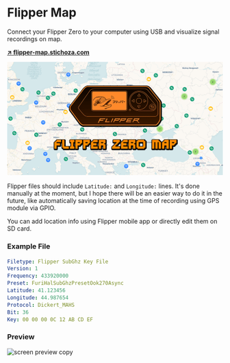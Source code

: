 # Flipper Map

Connect your Flipper Zero to your computer using USB and visualize signal recordings on map.

**[↗ flipper-map.stichoza.com](https://flipper-map.stichoza.com)**

![Flipper Zero Map](./public/flipper-zero-cover.png)


Flipper files should include `Latitude:` and `Longitude:` lines. It's done manually at the moment, but I hope there will be an easier way to do it in the future, like automatically saving location at the time of recording using GPS module via GPIO.

You can add location info using Flipper mobile app or directly edit them on SD card.

### Example File

```yaml
Filetype: Flipper SubGhz Key File
Version: 1
Frequency: 433920000
Preset: FuriHalSubGhzPresetOok270Async
Latitude: 41.123456
Longitude: 44.987654
Protocol: Dickert_MAHS
Bit: 36
Key: 00 00 00 0C 12 AB CD EF
```

### Preview

<img width="1825" height="1008" alt="screen preview copy" src="https://github.com/user-attachments/assets/20384336-1c16-4fc4-a9a4-7c7bd08107f8" />
